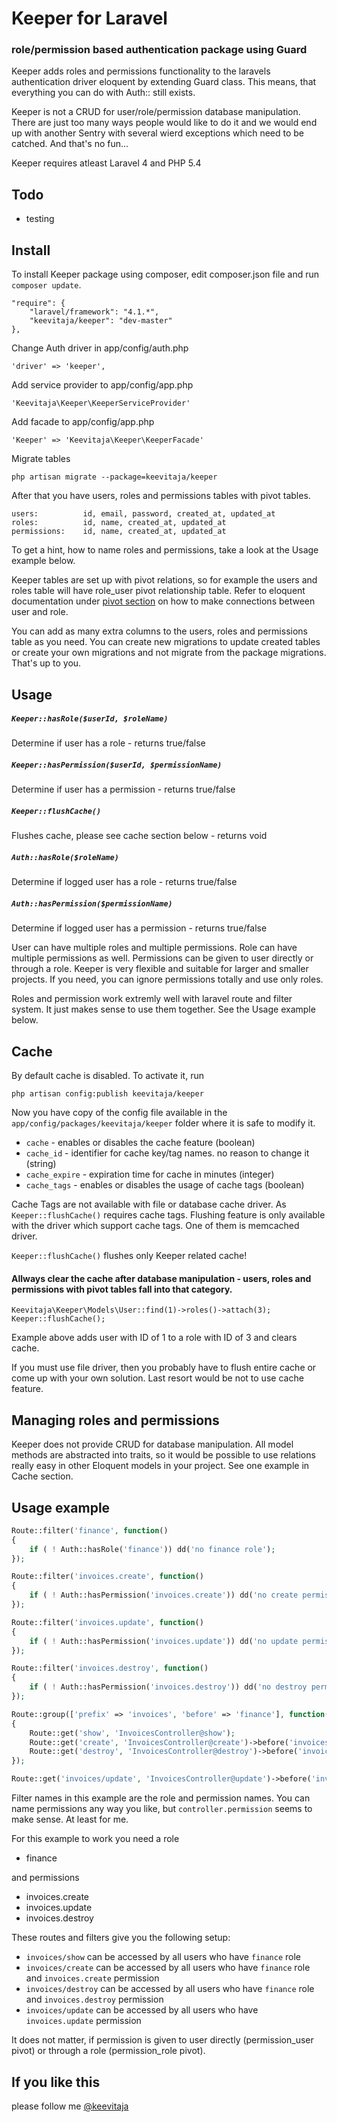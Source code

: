 # Keeper for Laravel
### role/permission based authentication package using Guard

Keeper  adds roles and permissions functionality to the laravels authentication driver eloquent by extending Guard class. This means, that everything you can do with Auth:: still exists.

Keeper is not a CRUD for user/role/permission database manipulation. There are just too many ways people would like to do it and we would end up with another Sentry with several wierd exceptions which need to be catched. And that's no fun...

Keeper requires atleast Laravel 4 and PHP 5.4

## Todo

- testing

## Install

To install Keeper package using composer, edit composer.json file and run `composer update`.

	"require": {
	    "laravel/framework": "4.1.*",
	    "keevitaja/keeper": "dev-master"
	},

Change Auth driver in app/config/auth.php

	'driver' => 'keeper',

Add service provider to app/config/app.php

	'Keevitaja\Keeper\KeeperServiceProvider'

Add facade to app/config/app.php

	'Keeper' => 'Keevitaja\Keeper\KeeperFacade'

Migrate tables

	php artisan migrate --package=keevitaja/keeper

After that you have users, roles and permissions tables with pivot tables.

	users:          id, email, password, created_at, updated_at
	roles:          id, name, created_at, updated_at
	permissions:    id, name, created_at, updated_at

To get a hint, how to name roles and permissions, take a look at the Usage example below.

Keeper tables are set up with pivot relations, so for example the users and roles table will have role_user pivot relationship table. Refer to eloquent documentation under [pivot section](http://laravel.com/docs/eloquent#working-with-pivot-tables) on how to make connections between user and role.

You can add as many extra columns to the users, roles and permissions table as you need. You can create new migrations to update created tables or create your own migrations and not migrate from the package migrations. That's up to you. 

## Usage

##### `Keeper::hasRole($userId, $roleName)`

Determine if user has a role - returns true/false

##### `Keeper::hasPermission($userId, $permissionName)`

Determine if user has a permission - returns true/false

##### `Keeper::flushCache()`

Flushes cache, please see cache section below - returns void

##### `Auth::hasRole($roleName)`

Determine if logged user has a role - returns true/false

##### `Auth::hasPermission($permissionName)`

Determine if logged user has a permission  - returns true/false

User can have multiple roles and multiple permissions. Role can have multiple permissions as well. Permissions can be given to user directly or through a role. Keeper is very flexible and suitable for larger and smaller projects. If you need, you can ignore permissions totally and use only roles.

Roles and permission work extremly well with laravel route and filter system. It just makes sense to use them together. See the Usage example below.

## Cache

By default cache is disabled. To activate it, run

	php artisan config:publish keevitaja/keeper

Now you have copy of the config file available in the `app/config/packages/keevitaja/keeper` folder where it is safe to modify it.

- `cache` - enables or disables the cache feature (boolean)
- `cache_id` - identifier for cache key/tag names. no reason to change it (string)
- `cache_expire` - expiration time for cache in minutes (integer)
- `cache_tags` - enables or disables the usage of cache tags (boolean)

Cache Tags are not available with file or database cache driver. As `Keeper::flushCache()` requires cache tags. Flushing feature is only available with the driver which support cache tags. One of them is memcached driver.

`Keeper::flushCache()` flushes only Keeper related cache!

#### Allways clear the cache after database manipulation - users, roles and permissions with pivot tables fall into that category. 

	Keevitaja\Keeper\Models\User::find(1)->roles()->attach(3);
	Keeper::flushCache();

Example above adds user with ID of 1 to a role with ID of 3 and clears cache.

If you must use file driver, then you probably have to flush entire cache or come up with your own solution. Last resort would be not to use cache feature.

## Managing roles and permissions

Keeper does not provide CRUD for database manipulation. All model methods are abstracted into traits, so it would be possible to use relations really easy in other Eloquent models in your project. See one example in Cache section.

## Usage example

```php
Route::filter('finance', function()
{
	if ( ! Auth::hasRole('finance')) dd('no finance role');
});

Route::filter('invoices.create', function()
{
	if ( ! Auth::hasPermission('invoices.create')) dd('no create permission');
});

Route::filter('invoices.update', function()
{
	if ( ! Auth::hasPermission('invoices.update')) dd('no update permission');
});

Route::filter('invoices.destroy', function()
{
	if ( ! Auth::hasPermission('invoices.destroy')) dd('no destroy permission');
});

Route::group(['prefix' => 'invoices', 'before' => 'finance'], function()
{
	Route::get('show', 'InvoicesController@show');
	Route::get('create', 'InvoicesController@create')->before('invoices.create');
	Route::get('destroy', 'InvoicesController@destroy')->before('invoices.destroy');
});

Route::get('invoices/update', 'InvoicesController@update')->before('invoices.update');
```

Filter names in this example are the role and permission names. You can name permissions any way you like, but `controller.permission` seems to make sense. At least for me.

For this example to work you need a role 

- finance 

and permissions

- invoices.create
- invoices.update
- invoices.destroy

These routes and filters give you the following setup:

- `invoices/show` can be accessed by all users who have `finance` role
- `invoices/create` can be accessed by all users who have `finance` role and `invoices.create` permission
- `invoices/destroy` can be accessed by all users who have `finance` role and `invoices.destroy` permission
- `invoices/update` can be accessed by all users who have `invoices.update` permission

It does not matter, if permission is given to user directly (permission_user pivot) or through a role (permission_role pivot).

## If you like this 

please follow me [@keevitaja](https://twitter.com/keevitaja)